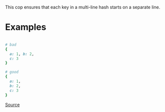 
This cop ensures that each key in a multi-line hash
starts on a separate line.

# Examples

```ruby

# bad
{
  a: 1, b: 2,
  c: 3
}

# good
{
  a: 1,
  b: 2,
  c: 3
}
```

[Source](http://www.rubydoc.info/gems/rubocop/RuboCop/Cop/Layout/MultilineHashKeyLineBreaks)